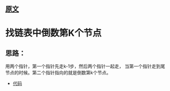 
## [原文](https://blog.csdn.net/u013132035/article/details/80467023)

# 找链表中倒数第K个节点

## 思路：
用两个指针，第一个指针先走k-1步，然后两个指针一起走，
当第一个指针走到尾节点的时候。第二个指针指向的就是倒数第k个节点。


- [代码](/algorithms-java-example/src/main/java/space.mamba/coding/interviews/No15_FindList_Last_K_Node.java)
